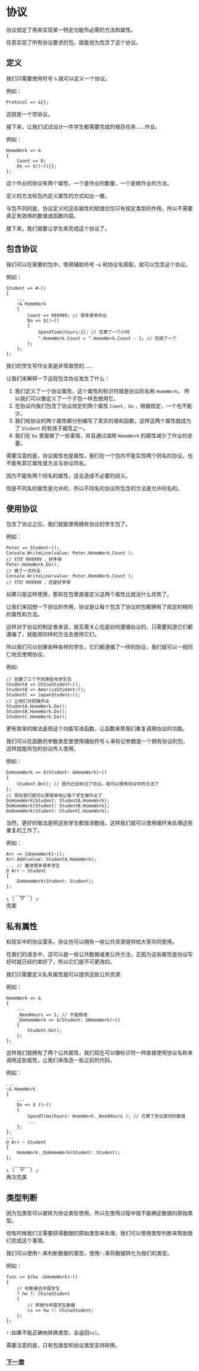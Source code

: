 # 协议
协议规定了用来实现某一特定功能所必需的方法和属性。

任意实现了所有协议要求的包，就能视为包含了这个协议。
## 定义
我们只需要使用符号 `&` 就可以定义一个协议。

例如：

    Protocol => &{};

这就是一个空协议。

接下来，让我们试试设计一件学生都需要完成的艰巨任务……作业。

例如：

    HomeWork => &
    {
        Count => 0;
        Do => $()~(){};
    };

这个作业的协议有两个属性，一个是作业的数量，一个是做作业的方法。

定义的方法和包内定义属性的方式如出一辙。

与包不同的是，协议定义时这些属性的赋值仅仅只有规定类型的作用，所以不需要真正有效用的数值或函数内容。

接下来，我们就要让学生来完成这个协议了。
## 包含协议
我们可以在需要的包中，使用辅助符号 `~&` 和协议名搭配，就可以包含这个协议。

例如：

    Student => #~()
    {
        ...
        ~& HomeWork
        {
            Count => 999999; // 很多很多作业
            Do => $()~()
            {
                SpendTime(hours:1); // 花费了一个小时
                ^.HomeWork.Count = ^.HomeWork.Count - 1; // 完成了一个
            };
        };
    };

我们的学生写作业真是非常艰苦的……

让我们来解释一下这段包含协议发生了什么：
1. 我们定义了一个协议属性，这个属性的标识符就是协议的名称 `HomeWork`， 所以我们可以像定义了一个子包一样去使用它。
1. 在协议内我们包含了协议规定的两个属性 `Count, Do` ，根据规定，一个也不能少。
1. 我们给协议的两个属性都分别编写了真实的值和函数，这样这两个属性就成为了 `Student` 的有效子属性之一。
1. 我们在 `Do` 里面做了一些事情，并且通过调用 `HomeWork` 的属性减少了作业的总量。

需要注意的是，协议属性也是属性，我们在一个包内不能实现两个同名的协议，也不能有其它属性或方法与协议同名。

因为不能有两个同名的属性，这会造成不必要的歧义。

但是不同名的属性是允许的，所以不同名的协议所包含的方法是允许同名的。

## 使用协议
包含了协议之后，我们就能使用拥有协议的学生包了。

例如：

    Peter => Student~();
    Console.WriteLine(value: Peter.HomeWork.Count ); 
    // 打印 999999 ，好多呀
    Peter.HomeWork.Do(); 
    // 做了一次作业
    Console.WriteLine(value: Peter.HomeWork.Count ); 
    // 打印 999998 ，还是好多呀

如果只是这样使用，那和在包里直接定义这两个属性比就没什么优势了。

让我们来回想一下协议的作用，协议是让每个包含了协议的包都拥有了规定的相同的属性和方法。

这样对于协议的制定者来说，就无需关心包是如何遵循协议的，只需要知道它们都遵循了，就能用同样的方法去使用它们。

所以我们可以创建各种各样的学生，它们都遵循了一样的协议，我们就可以一视同仁地去使用协议。

例如:

    // 创建了三个不同类型地学生包
    StudentA => ChinaStudent~();
    StudentB => AmericaStudent~();
    StudentC => JapanStudent~();
    // 让他们分别做作业
    StudentA.HomeWork.Do();
    StudentB.HomeWork.Do();
    StudentC.HomeWork.Do();

更有效率的做法是把这个功能写进函数，让函数来帮我们重复调用协议的功能。

我们可以在函数的参数类型里使用辅助符号 `&` 来标记参数是一个拥有协议的包，这样就能将包的协议传入使用。

例如：

    DoHomeWork => $(Student: &HomeWork)~()
    {
        Student.Do(); // 因为已经标记了协议，就可以使用协议中的方法了
    };
    // 现在我们就可以更简单地让每个学生做作业了
    DoHomeWork(Student: StudentA.HomeWork);
    DoHomeWork(Student: StudentB.HomeWork);
    DoHomeWork(Student: StudentC.HomeWork);

当然，更好的做法是把这些学生都放进数组，这样我们就可以使用循环来处理这些重复的工作了。

例如：

    Arr => [&HomeWork]~();
    Arr.Add(value: StudentA.HomeWork);
    ... // 塞进很多很多学生
    @ Arr ~ Student
    {
        DoHomeWork(Student: Student);
    };

╮（￣▽￣）╭  
完美
## 私有属性
和现实中的协议雷系，协议也可以拥有一些公共资源提供给大家共同使用。

在我们的语言中，这可以是一些公共数据或者公共方法，正因为这些属性是协议写好时就已经约束好了，所以它们是不可更改的。

我们只需要定义私有属性就可以提供这些公共资源.

例如：

    HomeWork => &
    {
        ...
        _NeedHours => 1; // 不能修改
        _DoHomeWork => $(Student: &HomeWork)~()
        {
            Student.Do(); 
        };
    };

这样我们就拥有了两个公共属性，我们现在可以像标识符一样直接使用协议名称来调用这些属性，让我们来改造一些之前的代码。

例如：

    ...
    ~& HomeWork
    {
        ...
        Do => $ ()~()
        {
            SpendTime(hours: HomeWork._NeedHours ); // 花费了协议提供的数值
            ...
        };
    };
    ...
    @ Arr ~ Student
    {
        HomeWork._DoHomeWork(Student: Student);
    };

╮（￣▽￣）╭  
再次完美

## 类型判断
因为包类型可以被转为协议类型使用，所以在使用过程中就不能确定数据的原始类型。

但有时候我们又需要获得数据的原始类型来处理，我们可以使用类型判断来帮助我们完成这个事情。

我们可以使用`?:`来判断数据的类型，使用`!:`来将数据转化为我们的类型。

例如：

    func => $(hw :&HomeWork)~()
    {
        // 判断是否中国学生
        ? hw ?: ChinaStudent
        {
            // 转换为中国学生数据
            cs => hw !: ChinaStudent;
        };
    };

`!:`如果不能正确地转换类型，会返回`nil`。

需要注意的是，只有包类型和协议类型支持转换。

### [下一章](检查.md)
